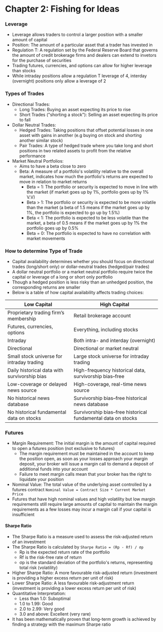 # Chapter 2: Fishing for Ideas

### Leverage
- Leverage allows traders to control a larger position with a smaller amount of capital 
- Position: The amount of a particular asset that a trader has invested in
- Regulation T: A regulation set by the Federal Reserve Board that governs the amount of credit brokerage firms and dealers can extend to invetors for the purchase of securities
- Trading futures, currencies, and options can allow for higher leverage than stocks
- While intraday positions allow a regulation T leverage of 4, interday (overnight) positions only allow a leverage of 2

### Types of Trades
- Directional Trades:
    - Long Trades: Buying an asset expecting its price to rise
    - Short Trades ("shorting a stock"): Selling an asset expecting its price to fall
- Dollar Neutral Trades:
    - Hedged Trades: Taking positions that offset potential losses in one asset with gains in another (e.g buying on stock and shorting another similar stock)
    - Pair Trades: A type of hedged trade where you take long and short positions in two related assets to profit from the relative performance
- Market Neutral Portfolios:
    - Aims to have a beta close to zero
    - Beta: A measure of a portfolio's volatility relative to the overall market, indicates how much the portfolio's returns are expected to move in relation to market returns
        - Beta = 1: The portfolio or security is expected to move in line with the market (if market goes up by 1%, portfolio goes up by 1% V.V)
        - Beta > 1: The portfolio or security is expected to be more volatile than the market (a beta of 1.5 means if the market goes up by 1%, the portfolio is expected to go up by 1.5%)
        - Beta < 1: The portfolio is expected to be less volatile than the market, a beta of 0.5 means if the market goes up by 1% the portfolio goes up by 0.5%
        - Beta = 0: The portfolio is expected to have no correlation with market movements

### How to determine Type of Trade
- Capital availability determines whether you should focus on directional trades (long/short only) or dollar-neutral trades (hedged/pair trades)
- A dollar neutral portfolio or a market neutral portfolio require twice the capital or leverage of a long or short only portfolio
- Though a hedged position is less risky than an unhedged position, the corresponding returns are smaller
- Below is a table of how capital availability affects trading choices:

| **Low Capital**                                      | **High Capital**                                   |
|------------------------------------------------------|----------------------------------------------------|
| Proprietary trading firm’s membership                | Retail brokerage account                           |
| Futures, currencies, options                         | Everything, including stocks                       |
| Intraday                                             | Both intra- and interday (overnight)               |
| Directional                                          | Directional or market neutral                      |
| Small stock universe for intraday trading            | Large stock universe for intraday trading          |
| Daily historical data with survivorship bias         | High-frequency historical data, survivorship bias–free |
| Low-coverage or delayed news source                  | High-coverage, real-time news source               |
| No historical news database                          | Survivorship bias–free historical news database    |
| No historical fundamental data on stocks             | Survivorship bias–free historical fundamental data on stocks |

### Futures
- Margin Requirement: The initial margin is the amount of capital required to open a futures position (not exclusive to futures)
    - The margin requirement must be maintained in the account to keep the position open, as soon as your losses approach your margin deposit, your broker will issue a margin call to demand a deposit of additional funds into your account
    - Failure to meet margin calls mean that your broker has the right to liquidate your position
- Nominal Value: The total value of the underlying asset controlled by a futures contract `Nominal Value = Contract Size * Current Market Price`
- Futures that have high nominal values and high volatility but low margin requirements still require large amounts of capital to maintain the margin requirements as a few losses may incur a margin call if your capital is insufficient

#### Sharpe Ratio
- The Sharpe Ratio is a measure used to assess the risk-adjusted return of an investment
- The Sharpe Ratio is calculated  by `Sharpe Ratio = (Rp - Rf) / σp`
    - Rp is the expected return rate of the portfolio
    - Rf is the risk-free rate of return
    - σp is the standard deviation of the portfolio's returns, representing total risk (volatility)
- Higher Sharpe Ratio: A more favourable risk-adjusted return (investment is providing a higher excess return per unit of risk)
- Lower Sharpe Ratio: A less favourable risk-adjustment return (investment is providing a lower excess return per unit of risk)
- Quantitative Interpretation:
    - Less than 1.0: Suboptimal
    - 1.0 to 1.99: Good
    - 2.0 to 2.99: Very good
    - 3.0 and above: Excellent (very rare)
- It has been mathematically proven that long-term growth is achieved by finding a strategy with the maximum Sharpe ratio



